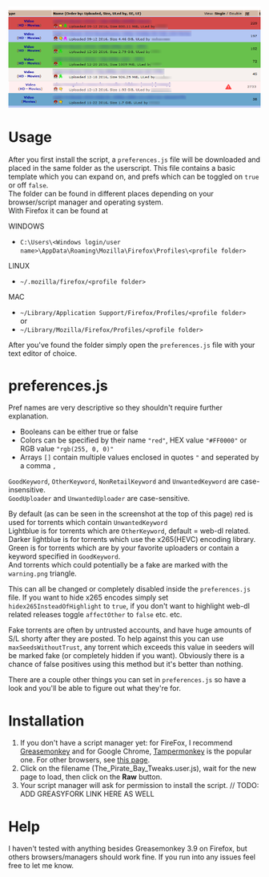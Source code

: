 ![screenshot](usage_screenshot.png)

# Usage

After you first install the script, a `preferences.js` file will be downloaded and placed in the same folder as the userscript. This file contains a basic template which you can expand on, and prefs which can be toggled on `true` or off `false`.  
The folder can be found in different places depending on your browser/script manager and operating system.  
With Firefox it can be found at 

WINDOWS  
* `C:\Users\<Windows login/user name>\AppData\Roaming\Mozilla\Firefox\Profiles\<profile folder>`  

LINUX  
* `~/.mozilla/firefox/<profile folder>`  

MAC  
* `~/Library/Application Support/Firefox/Profiles/<profile folder>`  
or
* `~/Library/Mozilla/Firefox/Profiles/<profile folder>`

After you've found the folder simply open the `preferences.js` file with your text editor of choice.

# preferences.js

Pref names are very descriptive so they shouldn't require further explanation.
* Booleans can be either true or false
* Colors can be specified by their name `"red"`, HEX value `"#FF0000"` or RGB value `"rgb(255, 0, 0)"`
* Arrays `[]` contain multiple values enclosed in quotes `"` and seperated by a comma `, `

`GoodKeyword`, `OtherKeyword`, `NonRetailKeyword` and `UnwantedKeyword` are case-insensitive.  
`GoodUploader` and `UnwantedUploader` are case-sensitive.

By default (as can be seen in the screenshot at the top of this page) red is used for torrents which contain `UnwantedKeyword`  
Lightblue is for torrents which are `OtherKeyword`, default = web-dl related.  
Darker lightblue is for torrents which use the x265(HEVC) encoding library.  
Green is for torrents which are by your favorite uploaders or contain a keyword specified in `GoodKeyword`.  
And torrents which could potentially be a fake are marked with the `warning.png` triangle.  

This can all be changed or completely disabled inside the `preferences.js` file. If you want to hide x265 encodes simply set `hidex265InsteadOfHighlight` to `true`, if you don't want to highlight web-dl related releases toggle `affectOther` to `false` etc. etc.

Fake torrents are often by untrusted accounts, and have huge amounts of S/L shorty after they are posted. To help against this you can use `maxSeedsWithoutTrust`, any torrent which exceeds this value in seeders will be marked fake (or completely hidden if you want). Obviously there is a chance of false positives using this method but it's better than nothing.

There are a couple other things you can set in `preferences.js` so have a look and you'll be able to figure out what they're for.

# Installation

1. If you don't have a script manager yet: for FireFox, I recommend [Greasemonkey](https://addons.mozilla.org/firefox/addon/greasemonkey/) and for Google Chrome, [Tampermonkey](https://chrome.google.com/webstore/detail/tampermonkey/dhdgffkkebhmkfjojejmpbldmpobfkfo) is the popular one. For other browsers, see [this page](http://wiki.greasespot.net/Cross-browser_userscripting).
2. Click on the filename (The_Pirate_Bay_Tweaks.user.js), wait for the new page to load, then click on the **Raw** button.
3. Your script manager will ask for permission to install the script.
// TODO: ADD GREASYFORK LINK HERE AS WELL

# Help

I haven't tested with anything besides Greasemonkey 3.9 on Firefox, but others browsers/managers should work fine. If you run into any issues feel free to let me know.
